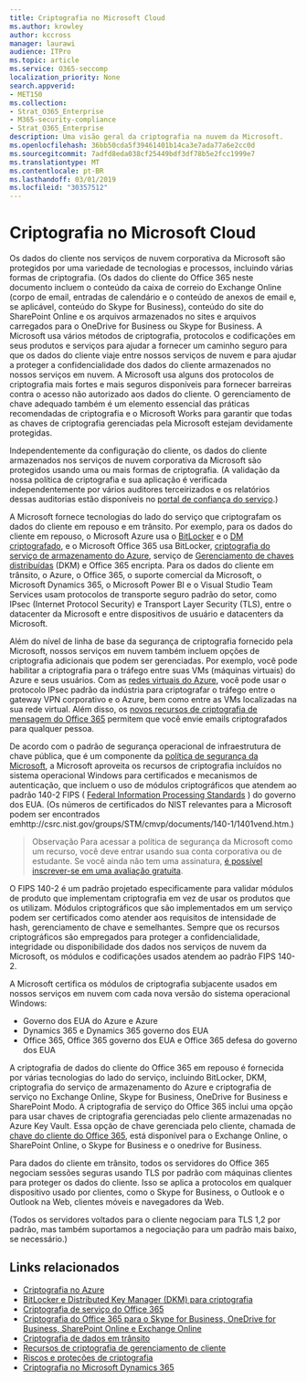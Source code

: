 ```yaml
---
title: Criptografia no Microsoft Cloud
ms.author: krowley
author: kccross
manager: laurawi
audience: ITPro
ms.topic: article
ms.service: O365-seccomp
localization_priority: None
search.appverid:
- MET150
ms.collection:
- Strat_O365_Enterprise
- M365-security-compliance
- Strat_O365_Enterprise
description: Uma visão geral da criptografia na nuvem da Microsoft.
ms.openlocfilehash: 36bb50cda5f39461401b14ca3e7ada77a6e2cc0d
ms.sourcegitcommit: 7adfd8eda038cf25449bdf3df78b5e2fcc1999e7
ms.translationtype: MT
ms.contentlocale: pt-BR
ms.lasthandoff: 03/01/2019
ms.locfileid: "30357512"
---
```

# <a name="encryption-in-the-microsoft-cloud"></a>Criptografia no Microsoft Cloud

Os dados do cliente nos serviços de nuvem corporativa da Microsoft são protegidos por uma variedade de tecnologias e processos, incluindo várias formas de criptografia. (Os dados do cliente do Office 365 neste documento incluem o conteúdo da caixa de correio do Exchange Online (corpo de email, entradas de calendário e o conteúdo de anexos de email e, se aplicável, conteúdo do Skype for Business), conteúdo do site do SharePoint Online e os arquivos armazenados no sites e arquivos carregados para o OneDrive for Business ou Skype for Business. A Microsoft usa vários métodos de criptografia, protocolos e codificações em seus produtos e serviços para ajudar a fornecer um caminho seguro para que os dados do cliente viaje entre nossos serviços de nuvem e para ajudar a proteger a confidencialidade dos dados do cliente armazenados no nossos serviços em nuvem. A Microsoft usa alguns dos protocolos de criptografia mais fortes e mais seguros disponíveis para fornecer barreiras contra o acesso não autorizado aos dados do cliente. O gerenciamento de chave adequado também é um elemento essencial das práticas recomendadas de criptografia e o Microsoft Works para garantir que todas as chaves de criptografia gerenciadas pela Microsoft estejam devidamente protegidas.

Independentemente da configuração do cliente, os dados do cliente armazenados nos serviços de nuvem corporativa da Microsoft são protegidos usando uma ou mais formas de criptografia. (A validação da nossa política de criptografia e sua aplicação é verificada independentemente por vários auditores terceirizados e os relatórios dessas auditorias estão disponíveis no [portal de confiança do serviço](https://aka.ms/stp).)

A Microsoft fornece tecnologias do lado do serviço que criptografam os dados do cliente em repouso e em trânsito. Por exemplo, para os dados do cliente em repouso, o Microsoft Azure usa o [BitLocker](https://docs.microsoft.com/windows/device-security/bitlocker/bitlocker-overview) e o [DM criptografado](https://en.wikipedia.org/wiki/Dm-crypt), e o Microsoft Office 365 usa BitLocker, [criptografia do serviço de armazenamento do Azure](https://azure.microsoft.com/documentation/articles/storage-service-encryption/), serviço de [Gerenciamento de chaves distribuídas](https://support.office.com/article/989ba10c-f73f-4efb-ad1b-af3322e5f376) (DKM) e Office 365 encripta. Para os dados do cliente em trânsito, o Azure, o Office 365, o suporte comercial da Microsoft, o Microsoft Dynamics 365, o Microsoft Power BI e o Visual Studio Team Services usam protocolos de transporte seguro padrão do setor, como IPsec (Internet Protocol Security) e Transport Layer Security (TLS), entre o datacenter da Microsoft e entre dispositivos de usuário e datacenters da Microsoft.

Além do nível de linha de base da segurança de criptografia fornecido pela Microsoft, nossos serviços em nuvem também incluem opções de criptografia adicionais que podem ser gerenciadas. Por exemplo, você pode habilitar a criptografia para o tráfego entre suas VMs (máquinas virtuais) do Azure e seus usuários. Com as [redes virtuais do Azure](https://azure.microsoft.com/services/virtual-network/), você pode usar o protocolo IPsec padrão da indústria para criptografar o tráfego entre o gateway VPN corporativo e o Azure, bem como entre as VMs localizadas na sua rede virtual. Além disso, os [novos recursos de criptografia de mensagem do Office 365](set-up-new-message-encryption-capabilities.md) permitem que você envie emails criptografados para qualquer pessoa.

De acordo com o padrão de segurança operacional de infraestrutura de chave pública, que é um componente da [política de segurança da Microsoft](https://servicetrust.microsoft.com/ViewPage/TrustDocuments?command=Download&downloadType=Document&downloadId=5868ecc8-50b7-4f91-b43f-640e2b99e86e&docTab=6d000410-c9e9-11e7-9a91-892aae8839ad_FAQ%20and%20White%20Papers), a Microsoft aproveita os recursos de criptografia incluídos no sistema operacional Windows para certificados e mecanismos de autenticação, que incluem o uso de módulos criptográficos que atendem ao padrão 140-2 FIPS ( [Federal Information Processing Standards](http://csrc.nist.gov/publications/PubsFIPS.html) ) do governo dos EUA. (Os números de certificados do NIST relevantes para a Microsoft podem ser encontrados emhttp://csrc.nist.gov/groups/STM/cmvp/documents/140-1/1401vend.htm.)

> Observação Para acessar a política de segurança da Microsoft como um recurso, você deve entrar usando sua conta corporativa ou de estudante. Se você ainda não tem uma assinatura, [é possível inscrever-se em uma avaliação gratuita](https://servicetrust.microsoft.com/Home/TrialSubscriptions).

O FIPS 140-2 é um padrão projetado especificamente para validar módulos de produto que implementam criptografia em vez de usar os produtos que os utilizam. Módulos criptográficos que são implementados em um serviço podem ser certificados como atender aos requisitos de intensidade de hash, gerenciamento de chave e semelhantes. Sempre que os recursos criptográficos são empregados para proteger a confidencialidade, integridade ou disponibilidade dos dados nos serviços de nuvem da Microsoft, os módulos e codificações usados atendem ao padrão FIPS 140-2.

A Microsoft certifica os módulos de criptografia subjacente usados em nossos serviços em nuvem com cada nova versão do sistema operacional Windows:

- Governo dos EUA do Azure e Azure
- Dynamics 365 e Dynamics 365 governo dos EUA
- Office 365, Office 365 governo dos EUA e Office 365 defesa do governo dos EUA

A criptografia de dados do cliente do Office 365 em repouso é fornecida por várias tecnologias do lado do serviço, incluindo BitLocker, DKM, criptografia do serviço de armazenamento do Azure e criptografia de serviço no Exchange Online, Skype for Business, OneDrive for Business e SharePoint Modo. A criptografia de serviço do Office 365 inclui uma opção para usar chaves de criptografia gerenciadas pelo cliente armazenadas no Azure Key Vault. Essa opção de chave gerenciada pelo cliente, chamada de [chave do cliente do Office 365](https://support.office.com/article/f2cd475a-e592-46cf-80a3-1bfb0fa17697), está disponível para o Exchange Online, o SharePoint Online, o Skype for Business e o onedrive for Business.

Para dados do cliente em trânsito, todos os servidores do Office 365 negociam sessões seguras usando TLS por padrão com máquinas clientes para proteger os dados do cliente.  Isso se aplica a protocolos em qualquer dispositivo usado por clientes, como o Skype for Business, o Outlook e o Outlook na Web, clientes móveis e navegadores da Web.

(Todos os servidores voltados para o cliente negociam para TLS 1,2 por padrão, mas também suportamos a negociação para um padrão mais baixo, se necessário.)

## <a name="related-links"></a>Links relacionados

- [Criptografia no Azure](office-365-azure-encryption.md)
- [BitLocker e Distributed Key Manager (DKM) para criptografia](office-365-bitlocker-and-distributed-key-manager-for-encryption.md)
- [Criptografia de serviço do Office 365](office-365-service-encryption.md)
- [Criptografia do Office 365 para o Skype for Business, OneDrive for Business, SharePoint Online e Exchange Online](office-365-encryption-for-skype-onedrive-sharepoint-and-exchange.md)
- [Criptografia de dados em trânsito](office-365-encryption-for-data-in-transit.md)
- [Recursos de criptografia de gerenciamento de cliente](office-365-customer-managed-encryption-features.md)
- [Riscos e proteções de criptografia](office-365-encryption-risks-and-protections.md)
- [Criptografia no Microsoft Dynamics 365](office-365-encryption-in-microsoft-dynamics-365.md)